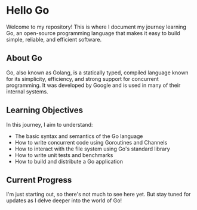 # Hello Go

Welcome to my repository! This is where I document my journey learning Go, an open-source programming language that makes it easy to build simple, reliable, and efficient software.

## About Go

Go, also known as Golang, is a statically typed, compiled language known for its simplicity, efficiency, and strong support for concurrent programming. It was developed by Google and is used in many of their internal systems.

## Learning Objectives

In this journey, I aim to understand:

- The basic syntax and semantics of the Go language
- How to write concurrent code using Goroutines and Channels
- How to interact with the file system using Go's standard library
- How to write unit tests and benchmarks
- How to build and distribute a Go application

## Current Progress

I'm just starting out, so there's not much to see here yet. But stay tuned for updates as I delve deeper into the world of Go!
